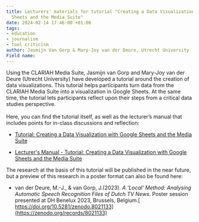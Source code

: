 ```yaml
---
title: Lecturers' materials for tutorial "Creating a Data Visualization with Google
  Sheets and the Media Suite"
date: 2024-02-14 17:46:00 +01:00
tags:
- education
- journalism
- tool criticism
author: Jasmijn Van Gorp & Mary-Joy van der Deure, Utrecht University
Field name: 
---
```


Using the CLARIAH Media Suite, Jasmijn van Gorp and Mary-Joy van der Deure (Utrecht University) have developed a tutorial around the creation of data visualizations. This tutorial helps participants turn data from the CLARIAH Media Suite into a visualization in Google Sheets. At the same time, the tutorial lets participants reflect upon their steps from a critical data studies perspective. \
\
Here, you can find the tutorial itself, as well as the lecturer’s manual that includes points for in-class discussions and reflection: 

* [Tutorial: Creating a Data Visualization with Google Sheets and the Media Suite](https://zenodo.org/records/10656728)

* [Lecturer's Manual - Tutorial: Creating a Data Visualization with Google Sheets and the Media Suite](https://zenodo.org/records/10656876)

The research at the basis of this tutorial will be published in the near future, but a preview of this research in a poster format can also be found here:

*  van der Deure, M.-J., & van Gorp, J.(2023). *A 'Local' Method: Analysing Automatic Speech Recognition Files of Dutch TV News*. Poster session presented at DH Benelux 2023, Brussels, Belgium.[ https://doi.org/10.5281/zenodo.8021133](https://zenodo.org/records/8021133)
